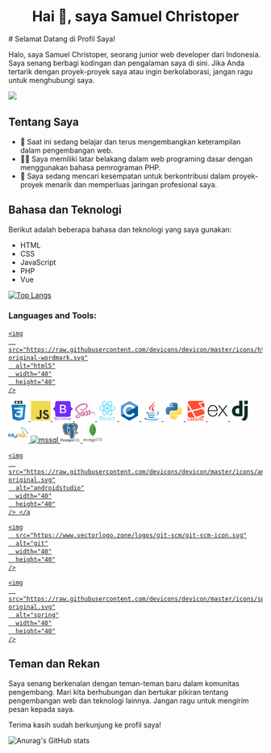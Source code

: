 <h1 align="center">Hai 👋, saya Samuel Christoper</h1>
# Selamat Datang di Profil Saya!

Halo, saya Samuel Christoper, seorang junior web developer dari Indonesia. Saya senang berbagi kodingan dan pengalaman saya di sini. Jika Anda tertarik dengan proyek-proyek saya atau ingin berkolaborasi, jangan ragu untuk menghubungi saya.


![](https://komarev.com/ghpvc/?username=Samuel-08&style=for-the-badge)


## Tentang Saya

- 🌱 Saat ini sedang belajar dan terus mengembangkan keterampilan dalam pengembangan web.
- 👨‍💻 Saya memiliki latar belakang dalam web programing dasar dengan menggunakan bahasa pemrograman PHP.
- 💼 Saya sedang mencari kesempatan untuk berkontribusi dalam proyek-proyek menarik dan memperluas jaringan profesional saya.
  
## Bahasa dan Teknologi

Berikut adalah beberapa bahasa dan teknologi yang saya gunakan:

- HTML
- CSS
- JavaScript
- PHP
- Vue
 
[![Top Langs](https://github-readme-stats.vercel.app/api/top-langs/?username=Samuel-08&theme=holi&layout=donut)](https://github.com/Samuel-08)

<h3 align="left">Languages and Tools:</h3>
<p align="left">
  <a href="https://www.w3.org/html/" target="_blank">

    <img
      src="https://raw.githubusercontent.com/devicons/devicon/master/icons/html5/html5-original-wordmark.svg"
      alt="html5"
      width="40"
      height="40"
    />

  </a>
  <a href="https://www.w3schools.com/css/" target="_blank">
    <img
      src="https://raw.githubusercontent.com/devicons/devicon/master/icons/css3/css3-original-wordmark.svg"
      alt="css3"
      width="40"
      height="40"
    />
  </a>
  <a href="https://developer.mozilla.org/en-US/docs/Web/JavaScript"
    target="_blank">  <img
      src="https://raw.githubusercontent.com/devicons/devicon/master/icons/javascript/javascript-original.svg"
      alt="javascript"
      width="40"
      height="40"
    />

  </a>
  <a href="https://getbootstrap.com" target="_blank">
    <img
      src="https://raw.githubusercontent.com/devicons/devicon/master/icons/bootstrap/bootstrap-plain-wordmark.svg"
      alt="bootstrap"
      width="40"
      height="40"
    />

  </a>
  <a href="https://sass-lang.com" target="_blank">
    <img
      src="https://raw.githubusercontent.com/devicons/devicon/master/icons/sass/sass-original.svg"
      alt="sass"
      width="40"
      height="40"
    />
    <a href="https://reactjs.org/" target="_blank">
      <img
        src="https://raw.githubusercontent.com/devicons/devicon/master/icons/react/react-original-wordmark.svg"
        alt="react"
        width="40"
        height="40"
      />
    </a>
    <a href="https://www.cprogramming.com/" target="_blank">
      <img
        src="https://raw.githubusercontent.com/devicons/devicon/master/icons/c/c-original.svg"
        alt="c"
        width="40"
        height="40"
      />
    </a>
    <a href="https://www.java.com" target="_blank">
      <img
        src="https://raw.githubusercontent.com/devicons/devicon/master/icons/java/java-original.svg"
        alt="java"
        width="40"
        height="40"
      />
    </a>
    <a href="https://www.python.org" target="_blank">
      <img
        src="https://raw.githubusercontent.com/devicons/devicon/master/icons/python/python-original.svg"
        alt="python"
        width="40"
        height="40"
      />
    </a>
    <a href="https://laravel.com/" target="_blank">
      <img
        src="https://raw.githubusercontent.com/devicons/devicon/master/icons/laravel/laravel-plain-wordmark.svg"
        alt="laravel"
        width="40"
        height="40"
      />
    </a>
    <a href="https://expressjs.com" target="_blank">
      <img
        src="https://raw.githubusercontent.com/devicons/devicon/master/icons/express/express-original.svg"
        alt="express"
        width="40"
        height="40"
      />
    </a>
    <a href="https://www.django-rest-framework.org/" target="_blank">
      <img
        src="https://raw.githubusercontent.com/devicons/devicon/master/icons/django/django-plain.svg"
        alt="django"
        width="40"
        height="40"
      />
    </a>
    <a href="https://www.mysql.com/" target="_blank">
      <img
        src="https://raw.githubusercontent.com/devicons/devicon/master/icons/mysql/mysql-original-wordmark.svg"
        alt="mysql"
        width="40"
        height="40"
      /> </a
    ><a href="https://www.microsoft.com/en-us/sql-server" target="_blank">
      <img
        src="https://www.svgrepo.com/show/303229/microsoft-sql-server-logo.svg"
        alt="mssql"
        width="40"
        height="40"
      /> </a
    ><a href="https://www.postgresql.org" target="_blank">
      <img
        src="https://raw.githubusercontent.com/devicons/devicon/master/icons/postgresql/postgresql-original-wordmark.svg"
        alt="postgresql"
        width="40"
        height="40"
      />
    </a>
    <a href="https://www.mongodb.com/" target="_blank">
      <img
        src="https://raw.githubusercontent.com/devicons/devicon/master/icons/mongodb/mongodb-original-wordmark.svg"
        alt="mongodb"
        width="40"
        height="40"
      />
    </a> </a

  ><a href="https://developer.android.com" target="_blank">

    <img
      src="https://raw.githubusercontent.com/devicons/devicon/master/icons/androidstudio/androidstudio-original.svg"
      alt="androidstudio"
      width="40"
      height="40"
    /> </a

  ><a href="https://git-scm.com/" target="_blank">

    <img
      src="https://www.vectorlogo.zone/logos/git-scm/git-scm-icon.svg"
      alt="git"
      width="40"
      height="40"
    />

  </a>
  <a href="https://spring.io/" target="_blank">

    <img
      src="https://raw.githubusercontent.com/devicons/devicon/master/icons/spring/spring-original.svg"
      alt="spring"
      width="40"
      height="40"
    />

  </a>
</p>


## Teman dan Rekan

Saya senang berkenalan dengan teman-teman baru dalam komunitas pengembang. Mari kita berhubungan dan bertukar pikiran tentang pengembangan web dan teknologi lainnya. Jangan ragu untuk mengirim pesan kepada saya.

Terima kasih sudah berkunjung ke profil saya!


![Anurag's GitHub stats](https://github-readme-stats.vercel.app/api?username=Samuel-08&show_icons=true&theme=ayu-mirage)


